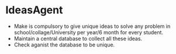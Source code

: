 # IdeasAgent

- Make is compulsory to give unique ideas to solve any problem in school/collage/University per year/6 month for every student.
- Maintain a central database to collect all these ideas. 
- Check aganist the database to be unique.